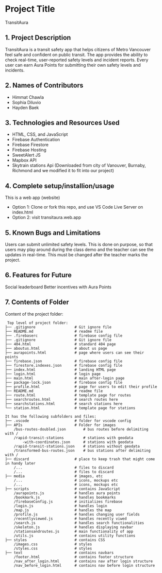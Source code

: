 # Project Title
TransitAura

## 1. Project Description
TransitAura is a transit safety app that helps citizens of Metro Vancouver feel safe and confident on public transit. The app provides the ability to check real-time, user-reported safety levels and incident reports. Every user can earn Aura Points for submitting their own safety levels and incidents.

## 2. Names of Contributors
* Himmat Chawla
* Sophia Diluvio
* Hayden Baek
	
## 3. Technologies and Resources Used
* HTML, CSS, and JavaScript
* Firebase Authentication
* Firebase Firestore
* Firebase Hosting
* SweetAlert JS
* Mapbox API
* Skytrain stations Api (Downloaded from city of Vanouver, Burnaby, Richmond and we modified it to fit into our project)

## 4. Complete setup/installion/usage
This is a web app (website)
* Option 1: Clone or fork this repo, and use VS Code Live Server on index.html
* Option 2: visit transitaura.web.app

## 5. Known Bugs and Limitations
Users can submit unlimited safety levels. This is done on purpose, so that users may play around during the class demo and the teacher can see the updates in real-time. This must be changed after the teacher marks the project.

## 6. Features for Future
Social leaderboard
Better incentives with Aura Points
	
## 7. Contents of Folder
Content of the project folder:

```
 Top level of project folder: 
├── .gitignore                  # Git ignore file
├── README.md                   # readme file
├── .firebaserc                 # firebase config file
├── .gitignore                  # Git ignore file
├── 404.html                    # standard 404 page
├── aboutus.html                # about us page
├── aurapoints.html             # page where users can see their points
├── firebase.json               # firebase config file
├── firestore.indexes.json      # firebase config file
├── index.html                  # landing HTML page
├── login.html                  # login page
├── main.html                   # main after-login page
├── package-lock.json           # firebase config file
├── profile.html                # page for users to edit their profile
├── README.md                   # readme file
├── route.html                  # template page for routes
├── searchroutes.html           # search routes here
├── searchstations.html         # search stations here
└── station.html                # template page for stations

It has the following subfolders and files:
├── .vscode                     # folder for vscode config
├── APIs                        # Folder for images
    /bus-routes-doubled.json        # bus routes before delimiting with /
    /rapid-transit-stations         # stations with geodata
        -with-coordinates.json      # stations with geodata
    /rapid-transit-stations.json    # stations without geodata
    /transformed-bus-routes.json    # bus stations after delimiting with /
├── discard                     # place to keep trash that might come in handy later
    /...                        # files to discard
    /...                        # files to discard
├── media                       # images, etc
    /...                        # icons, mockups etc
    /...                        # icons, mockups etc
├── scripts                     # contains JavaScript
    /aurapoints.js              # handles aura points
    /bookmark.js                # handles bookmarks
    /firebaseConfig.js          # initializes firebase
    /login.js                   # handles login
    /map.js                     # handles the map
    /profile.js                 # handles changing user fields
    /recentlyviewed.js          # handles recently viwed
    /search.js                  # handles search functionalities
    /skeleton.js                # handles displaying navbar
    /stationsandroutes.js       # main functionality of app
    /utils.js                   # contains utility functions
├── styles                      # contains CSS
    /images.css                 # styles
    /styles.css                 # styles
├── text                        # contains navbars
    /footer.html                # contains footer structure
    /nav_after_login.html       # contains nav after login structure
    /nav_before_login.html      # contains nav before login structure
```


